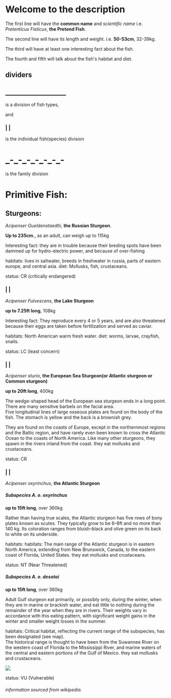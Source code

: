 
<h1><br/><br/><br/><br/> Welcome to the description </h1>
<p>The first line will have the <b>common name</b> and <i>scientific name</i> i.e. <i>Pretenticus Fisticus</i>, <b>the Pretend Fish</b>.</p>
<p>The second line will have its length and weight. i.e. <b>50-53cm</b>, 32-39kg.</p>
<p>The third will have at least one interesting fact about the fish.</p>
<p>The fourth and fifth will talk about the fish's habitat and diet.</p>
<h2> dividers </h2>

<h2>___________________</h2>

<p>is a division of fish types,</p>
<p> and </p>

<h3>| |</h3>
<p> is the individual fish(species) division</p>

<h1>_-_-_-_-_-_-_-</h1>
<p> is the family division </p>
  
<h1>Primitive Fish:</h1> 

<h2 id="sturgeon"> Sturgeons: </h2>

<p> <i>Acipenser Gueldenstaedtii</i>, <b>the Russian Sturgeon</b>. </p>
<p> <b>Up to 235cm.</b>, as an adult, can weigh up to 115kg </p>
<p> Interesting fact: they are in trouble because their breding spots have been dammed up for hydro-electric power, and because of over-fishing<p>
<p> habitats: lives in saltwater, breeds in freshwater in russia, parts of eastern europe, and central asia. diet: Mollusks, fish, crustaceans.<p>
<p>status: CR (critically endangered)</p>
  
<h3>| |</h3>

<p> <i>Acipenser Fulvescens</i>, <b>the Lake Sturgeon</b> </p>
<p> <b>up to 7.25ft long</b>, 108kg </p>
<p> Interesting fact: They reproduce every 4 or 5 years, and are also threatened because their eggs are taken before fertilization and served as caviar.<p>
<p> habitats: North American warm fresh water. diet: worms, larvae, crayfish, snails. <p>
<p> status: LC (least concern)</p>

<h3>| |</h3>

<p> <i>Acipenser sturio</i>, <b>the European Sea Sturgeon(or Atlantic sturgeon or Common sturgeon)</b> </p>
<p> <b>up to 20ft long</b>, 400kg </p>
<p> The wedge-shaped head of the European sea sturgeon ends in a long point. There are many sensitive barbels on the facial area.<br/>
Five longitudinal lines of large osseous plates are found on the body of the fish. The stomach is yellow and the back is a brownish grey.<p>
<p> They are found on the coasts of Europe, except in the northernmost regions and the Baltic region, and have rarely even been known to cross the Atlantic Ocean to the coasts of North America. Like many other sturgeons, they spawn in the rivers inland from the coast. they eat mollusks and crustaceans. <p>
<p> status: CR</p>

<h3>| |</h3>

<p> <i>Acipenser oxyrinchus</i>, <b>the Atlantic Sturgeon</b> </p>

<h5> Subspecies A. o. oxyrinchus </h5>

<p> <b>up to 15ft  long</b>, over 360kg </p>
<p> Rather than having true scales, the Atlantic sturgeon has five rows of bony plates known as scutes. They typically grow to be 6–8ft and no more than 140 kg. Its coloration ranges from bluish-black and olive green on its back to white on its underside.<p>

<p> habitats: habitats: The main range of the Atlantic sturgeon is in eastern North America, extending from New Brunswick, Canada, to the eastern coast of Florida, United States. they eat mollusks and crustaceans. <p>
<p> status: NT (Near Threatened)</p>

<h5> Subspecies A. o. desotoi </h5>

<p> <b>up to 15ft  long</b>, over 360kg </p>
<p>  Adult Gulf sturgeon eat primarily, or possibly only, during the winter, when they are in marine or brackish water, and eat little to nothing during the remainder of the year when they are in rivers. Their weights vary in accordance with this eating pattern, with significant weight gains in the winter and smaller weight losses in the summer.<p>

<p> habitats:  Critical habitat, reflecting the current range of the subspecies, has been designated (see map).<br/>
The historical range is thought to have been from the Suwannee River on the western coast of Florida to the Mississippi River, and marine waters of the central and eastern portions of the Gulf of Mexico. they eat mollusks and crustaceans. <p>

<img src="https://upload.wikimedia.org/wikipedia/commons/thumb/6/6b/Acipenser_oxyrhynchus_desotoi_2003_critical_habitat.jpg/254px-Acipenser_oxyrhynchus_desotoi_2003_critical_habitat.jpg" />

<p> status: VU (Vulnerable)</p>








<h6>information sourced from wikipedia.</h6>
